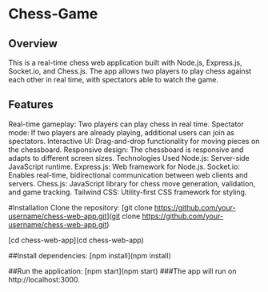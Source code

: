 # Chess-Game

## Overview
This is a real-time chess web application built with Node.js, Express.js, Socket.io, and Chess.js. The app allows two players to play chess against each other in real time, with spectators able to watch the game.

## Features
Real-time gameplay: Two players can play chess in real time.
Spectator mode: If two players are already playing, additional users can join as spectators.
Interactive UI: Drag-and-drop functionality for moving pieces on the chessboard.
Responsive design: The chessboard is responsive and adapts to different screen sizes.
Technologies Used
Node.js: Server-side JavaScript runtime.
Express.js: Web framework for Node.js.
Socket.io: Enables real-time, bidirectional communication between web clients and servers.
Chess.js: JavaScript library for chess move generation, validation, and game tracking.
Tailwind CSS: Utility-first CSS framework for styling.

#Installation
Clone the repository:
[git clone https://github.com/your-username/chess-web-app.git](git clone https://github.com/your-username/chess-web-app.git)

[cd chess-web-app](cd chess-web-app)

##Install dependencies:
[npm install](npm install)

##Run the application:
[npm start](npm start)
###The app will run on http://localhost:3000.

